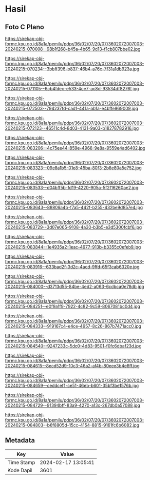 # Hasil

## Foto C Plano

https://sirekap-obj-formc.kpu.go.id/8a1a/pemilu/pdpr/36/02/07/20/07/3602072007003-20240215-070008--98b1f268-b45a-4b65-9d13-f1cb807bbe02.jpg

https://sirekap-obj-formc.kpu.go.id/8a1a/pemilu/pdpr/36/02/07/20/07/3602072007003-20240215-070234--3bbff396-b837-46b4-a76c-7f31a1db923a.jpg

https://sirekap-obj-formc.kpu.go.id/8a1a/pemilu/pdpr/36/02/07/20/07/3602072007003-20240215-071105--6cb4fdec-e533-4ce7-ac8d-93534df8276f.jpg

https://sirekap-obj-formc.kpu.go.id/8a1a/pemilu/pdpr/36/02/07/20/07/3602072007003-20240215-072503--794237fd-cad1-441a-ab1a-e4bffe869009.jpg

https://sirekap-obj-formc.kpu.go.id/8a1a/pemilu/pdpr/36/02/07/20/07/3602072007003-20240215-072123--46511c4d-8d03-4131-9a03-b18278782916.jpg

https://sirekap-obj-formc.kpu.go.id/8a1a/pemilu/pdpr/36/02/07/20/07/3602072007003-20240215-083206--4c75ee44-859e-4968-9e8a-9559e4ad6402.jpg

https://sirekap-obj-formc.kpu.go.id/8a1a/pemilu/pdpr/36/02/07/20/07/3602072007003-20240215-083323--09e8a1b5-01e8-45ba-80f3-2b8e80a5e752.jpg

https://sirekap-obj-formc.kpu.go.id/8a1a/pemilu/pdpr/36/02/07/20/07/3602072007003-20240215-083533--d04bff5b-fd19-4220-905a-5f2f16260ae2.jpg

https://sirekap-obj-formc.kpu.go.id/8a1a/pemilu/pdpr/36/02/07/20/07/3602072007003-20240215-083643--88806a4b-f7a5-442f-b255-432be9d857e4.jpg

https://sirekap-obj-formc.kpu.go.id/8a1a/pemilu/pdpr/36/02/07/20/07/3602072007003-20240215-083729--3d07e065-9108-4a30-b3b5-e3d5300fcbf6.jpg

https://sirekap-obj-formc.kpu.go.id/8a1a/pemilu/pdpr/36/02/07/20/07/3602072007003-20240215-083844--1e4935a2-1eac-4977-913b-b3355c0efeb9.jpg

https://sirekap-obj-formc.kpu.go.id/8a1a/pemilu/pdpr/36/02/07/20/07/3602072007003-20240215-083916--633bad2f-3d2c-4acd-9ffd-65f3cab6320e.jpg

https://sirekap-obj-formc.kpu.go.id/8a1a/pemilu/pdpr/36/02/07/20/07/3602072007003-20240215-084000--d3713d55-84be-4ed2-a063-6cdbca0e78db.jpg

https://sirekap-obj-formc.kpu.go.id/8a1a/pemilu/pdpr/36/02/07/20/07/3602072007003-20240215-084251--e0f9a1f9-7922-4c82-9c59-8067081bc0d4.jpg

https://sirekap-obj-formc.kpu.go.id/8a1a/pemilu/pdpr/36/02/07/20/07/3602072007003-20240215-084333--919167c4-e4ce-4957-8c26-867b7471acc0.jpg

https://sirekap-obj-formc.kpu.go.id/8a1a/pemilu/pdpr/36/02/07/20/07/3602072007003-20240215-084540--9247233c-5dc0-4d83-9501-f0fc6dbaf23d.jpg

https://sirekap-obj-formc.kpu.go.id/8a1a/pemilu/pdpr/36/02/07/20/07/3602072007003-20240215-084615--8ecd52d9-10c3-46a2-af4b-80eee3b4e8ff.jpg

https://sirekap-obj-formc.kpu.go.id/8a1a/pemilu/pdpr/36/02/07/20/07/3602072007003-20240215-084659--ceddcef1-ce51-46eb-b601-35bf3be1576b.jpg

https://sirekap-obj-formc.kpu.go.id/8a1a/pemilu/pdpr/36/02/07/20/07/3602072007003-20240215-084729--91394bff-83a9-4270-a13c-267db0a57088.jpg

https://sirekap-obj-formc.kpu.go.id/8a1a/pemilu/pdpr/36/02/07/20/07/3602072007003-20240215-084803--b6f8805d-15cc-4154-8815-9161fc6b6082.jpg


## Metadata

| Key        | Value               |
| ---------- | ------------------- |
| Time Stamp | 2024-02-17 13:05:41 |
| Kode Dapil | 3601                |



